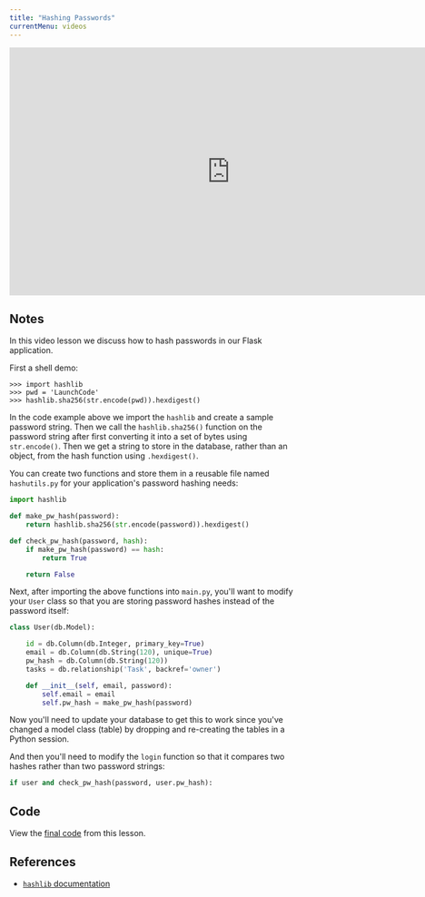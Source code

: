 ```yaml
---
title: "Hashing Passwords"
currentMenu: videos
---
```


<div class="youtube-wrapper"><iframe width="776" height="437" src="https://www.youtube-nocookie.com/embed/222M0TXXMIw?rel=0" frameborder="0" allowfullscreen></iframe></div>

## Notes

In this video lesson we discuss how to hash passwords in our Flask application.

First a shell demo:

```nohighlight
>>> import hashlib
>>> pwd = 'LaunchCode'
>>> hashlib.sha256(str.encode(pwd)).hexdigest()
```

In the code example above we import the `hashlib` and create a sample password string. Then we call the `hashlib.sha256()` function on the password string after first converting it into a set of bytes using `str.encode()`. Then we get a string to store in the database, rather than an object, from the hash function using `.hexdigest()`.

You can create two functions and store them in a reusable file named `hashutils.py` for your application's password hashing needs: 

```python
import hashlib

def make_pw_hash(password):
    return hashlib.sha256(str.encode(password)).hexdigest()

def check_pw_hash(password, hash):
    if make_pw_hash(password) == hash:
        return True

    return False
```

Next, after importing the above functions into `main.py`, you'll want to modify your `User` class so that you are storing password hashes instead of the password itself:

```python
class User(db.Model):

    id = db.Column(db.Integer, primary_key=True)
    email = db.Column(db.String(120), unique=True)
    pw_hash = db.Column(db.String(120))
    tasks = db.relationship('Task', backref='owner')

    def __init__(self, email, password):
        self.email = email
        self.pw_hash = make_pw_hash(password)
```

Now you'll need to update your database to get this to work since you've changed a model class (table) by dropping and re-creating the tables in a Python session.

And then you'll need to modify the `login` function so that it compares two hashes rather than two password strings:

```python
if user and check_pw_hash(password, user.pw_hash):
```

## Code

View the [final code](https://github.com/LaunchCodeEducation/get-it-done/tree/ed8d0accc20f71497e6e941d5e950ce802df4226) from this lesson.

## References

- [`hashlib` documentation](https://docs.python.org/3/library/hashlib.html)
